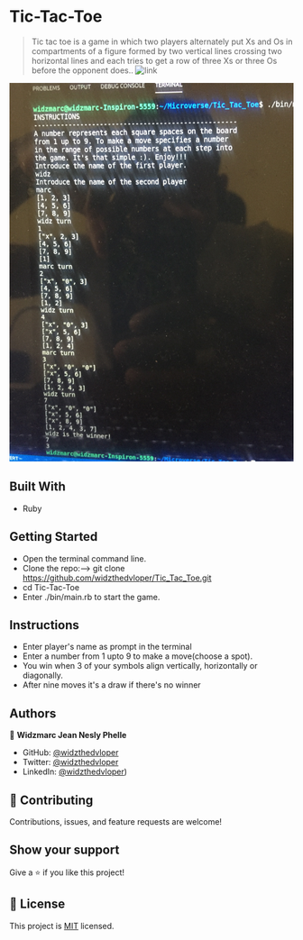 # Tic-Tac-Toe


> Tic tac toe is a game in which two players alternately put Xs and Os in compartments of a figure formed by two vertical lines crossing two horizontal lines and each tries to get a row of three Xs or three Os before the opponent does.. ![link](https://www.merriam-webster.com/dictionary/tic-tac-toe)

![](assets/screenshot.JPG)

## Built With

- Ruby


## Getting Started

- Open the terminal command line.
- Clone the repo:--> git clone https://github.com/widzthedvloper/Tic_Tac_Toe.git
- cd Tic-Tac-Toe
- Enter ./bin/main.rb to start the game.

## Instructions
- Enter player's name as prompt in the terminal
- Enter a number from 1 upto 9 to make a move(choose a spot).
- You win when 3 of your symbols align vertically, horizontally or diagonally.
- After nine moves it's a draw if there's no winner


## Authors

👤 **Widzmarc Jean Nesly Phelle**

- GitHub: [@widzthedvloper](https://github.com/widzthedvloper)
- Twitter: [@widzthedvloper](https://twitter.com/widzthedvloper)
- LinkedIn: [@widzthedvloper](https://www.linkedin.com/in/widzmarc-jean-nesly-phelle-252a26129/))

## 🤝 Contributing

Contributions, issues, and feature requests are welcome!

## Show your support

Give a ⭐️ if you like this project!


## 📝 License

This project is [MIT](/LICENSE) licensed.